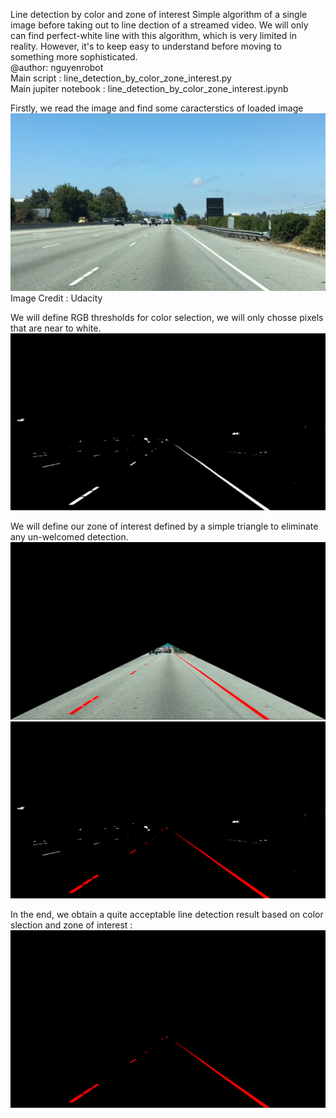 Line detection by color and zone of interest Simple algorithm of a single image before taking out to line dection of a streamed video. We will only can find perfect-white line with this algorithm, which is very limited in reality. However, it's to keep easy to understand before moving to something more sophisticated.  
@author: nguyenrobot  
Main script :  line_detection_by_color_zone_interest.py  
Main jupiter notebook : line_detection_by_color_zone_interest.ipynb  

Firstly, we read the image and find some caracterstics of loaded image
![Image Credit : Udacity](test.jpg)
Image Credit : Udacity

We will define RGB thresholds for color selection, we will only chosse pixels that are near to white.
![frame_color_selection](frame_color_selection.png)

We will define our zone of interest defined by a simple triangle to eliminate any un-welcomed detection.
![frame_zone_of_interest](frame_zone_of_interest.png)
![frame_line_over_color](frame_line_over_color.png)

In the end, we obtain a quite acceptable line detection result based on color slection and zone of interest :
![frame_line_dection](frame_line_dection.png)
